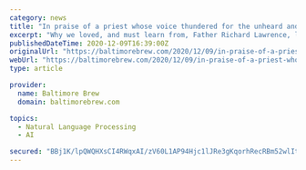 ```yaml
---
category: news
title: "In praise of a priest whose voice thundered for the unheard and homeless"
excerpt: "Why we loved, and must learn from, Father Richard Lawrence, longtime pastor of Baltimore’s St. Vincent de Paul Church who died last month. [OP-ED]"
publishedDateTime: 2020-12-09T16:39:00Z
originalUrl: "https://baltimorebrew.com/2020/12/09/in-praise-of-a-priest-whose-voice-thundered-for-the-unheard-and-homeless/"
webUrl: "https://baltimorebrew.com/2020/12/09/in-praise-of-a-priest-whose-voice-thundered-for-the-unheard-and-homeless/"
type: article

provider:
  name: Baltimore Brew
  domain: baltimorebrew.com

topics:
  - Natural Language Processing
  - AI

secured: "BBj1K/lpQWQHXsCI4RWqxAI/zV60L1AP94Hjc1lJRe3gKqorhRecRBm52wlItGNtDq7A3lpx2Nns9o8w48FFEECO6uotKFWIyFb+ZYUzUXfNcdGAlrUlN/Qgm/Fn2GXAKXjBdkctnDHMGf5yVb7Vknr9Wbbz/DsSkN+7xgApJ2hb51hERLgpl+vKkFZUuOO4xkebBOpgCTubT+TVDNvaQKbTHwJ2tvJdZI95oSpdS1npATmml2YU+e6M0d5DfDYw/yz/5YS2+KW7QYJgGdJjiVK/J9UdUxsfqdqzUXRW6ynz7D61o+QjomiOHxfBYcDAYI3KmtuULds0UhWg7yHR2rE2WcxSDNnAXWn3+5nHlZE=;9MFX2PRAv7XHZXF+1ngtUg=="
---
```


